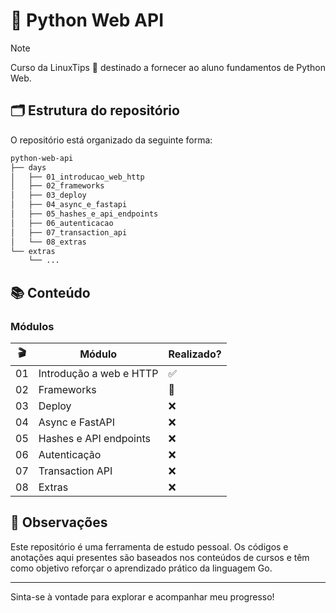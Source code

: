 # 🐍 Python Web API

> [!NOTE]
> Curso da LinuxTips 🐧 destinado a fornecer ao aluno fundamentos de Python Web.

## 🗂️ Estrutura do repositório

O repositório está organizado da seguinte forma:

```txt
python-web-api
├── days
│   ├── 01_introducao_web_http
│   ├── 02_frameworks
│   ├── 03_deploy
│   ├── 04_async_e_fastapi
│   ├── 05_hashes_e_api_endpoints
│   ├── 06_autenticacao
│   ├── 07_transaction_api
│   └── 08_extras
└── extras
    └── ...
```

## 📚 Conteúdo

### Módulos

| 🎬️   | Módulo                  | Realizado? |
| --- | ----------------------- | ---------- |
| 01  | Introdução a web e HTTP | ✅          |
| 02  | Frameworks              | 🔄          |
| 03  | Deploy                  | ❌          |
| 04  | Async e FastAPI         | ❌          |
| 05  | Hashes e API endpoints  | ❌          |
| 06  | Autenticação            | ❌          |
| 07  | Transaction API         | ❌          |
| 08  | Extras                  | ❌          |

## 📌 Observações

Este repositório é uma ferramenta de estudo pessoal. Os códigos e anotações aqui presentes são baseados nos conteúdos de cursos e têm como objetivo reforçar o aprendizado prático da linguagem Go.

---

Sinta-se à vontade para explorar e acompanhar meu progresso!
